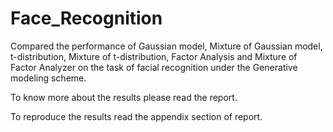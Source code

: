 # Face_Recognition
Compared the performance of Gaussian model, Mixture of Gaussian model, t-distribution, Mixture of t-distribution, Factor Analysis and Mixture of Factor Analyzer on the task of facial recognition under the Generative modeling scheme.

To know more about the results please read the report.

To reproduce the results read the appendix section of report.
